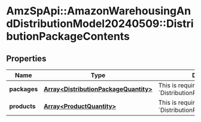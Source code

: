 # AmzSpApi::AmazonWarehousingAndDistributionModel20240509::DistributionPackageContents

## Properties
Name | Type | Description | Notes
------------ | ------------- | ------------- | -------------
**packages** | [**Array&lt;DistributionPackageQuantity&gt;**](DistributionPackageQuantity.md) | This is required only when &#x60;DistributionPackageType&#x3D;PALLET&#x60;. | [optional] 
**products** | [**Array&lt;ProductQuantity&gt;**](ProductQuantity.md) | This is required only when &#x60;DistributionPackageType&#x3D;CASE&#x60;. | [optional] 

